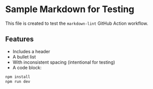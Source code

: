 # Sample Markdown for Testing

This file is created to test the `markdown-lint` GitHub Action workflow.

## Features

- Includes a header
- A bullet list
-    With inconsistent spacing (intentional for testing)
- A code block:

```bash
npm install
npm run dev
